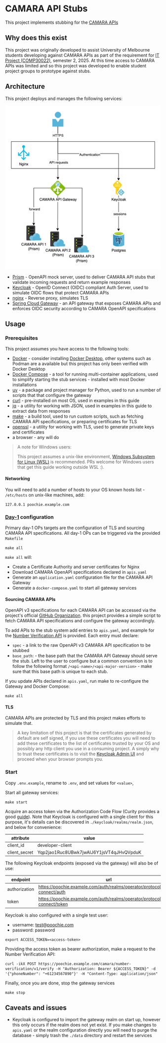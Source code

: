 # CAMARA API Stubs

This project implements stubbing for the [CAMARA APIs](https://camaraproject.org/)

## Why does this exist

This project was originally developed to assist University of Melbourne students developing against CAMARA APIs as part of the requirement for [IT Project (COMP30022)](https://handbook.unimelb.edu.au/subjects/comp30022), semester 2, 2025. At this time access to CAMARA APIs was limited and so this project was developed to enable student project groups to prototype against stubs.

## Architecture

This project deploys and manages the following services:

![./docs/architecture.drawio.png](./docs/architecture.drawio.png)

- [Prism](https://stoplight.io/open-source/prism) - OpenAPI mock server, used to deliver CAMARA API stubs that validate incoming requests and return example responses
- [Keycloak](https://www.keycloak.org/) - OpenID Connect (OIDC) compliant Auth Server, used to simulate OIDC flows that protect CAMARA APIs
- [nginx](https://nginx.org/en/) - Reverse proxy, simulates TLS
- [Spring Cloud Gateway](https://spring.io/projects/spring-cloud-gateway) - an API gateway that exposes CAMARA APIs and enforces OIDC security according to CAMARA OpenAPI specifications

## Usage

### Prerequisites

This project assumes you have access to the following tools:

- [Docker](https://www.docker.com/) - consider installing [Docker Desktop](https://docs.docker.com/desktop/), other systems such as Podman are a available but this project has only been verified with Docker Desktop
- [Docker Compose](https://docs.docker.com/compose/) - a tool for running multi-container applications, used to simplify starting the stub services - installed with most Docker installations
- [uv](https://docs.astral.sh/uv/) - a package and project manager for Python, used to run a number of scripts that that configure the gateway
- [curl](https://curl.se/docs/manpage.html) - pre-installed on most OS, used in examples in this guide
- [jq](https://jqlang.org/) - a utility for working with JSON, used in examples in this guide to extract data from responses
- [make](https://www.gnu.org/software/make/manual/make.html) - a build tool, used to run custom scripts, such as fetching CAMARA API specifications, or preparing certificates for TLS
- [openssl](https://www.openssl.org/) - a utility for working with TLS, used to generate private keys and certificates
- a browser - any will do

> A note for Windows users:
>
> This project assumes a unix-like environment, [Windows Subsystem for Linux (WSL)](https://learn.microsoft.com/en-us/windows/wsl/) is recommended. PRs welcome for Windows users that get this guide working outside WSL :).

#### Networking

You will need to add a number of hosts to your OS known hosts list - `/etc/hosts` on unix-like machines, add:

```shell
127.0.0.1 poochie.example.com
```

### [Day-1](https://octopus.com/blog/difference-between-day-0-1-2-operations) configuration

Primary day-1 OPs targets are the configuration of TLS and sourcing CAMARA API specifications. All day-1 OPs can be triggered via the provided `Makefile`

```shell
make all
```

`make all` will:

- Create a Certificate Authority and server certificates for Nginx
- Download CAMARA OpenAPI specifications declared in `apis.yaml`
- Generate an `application.yaml` configuration file for the CAMARA API Gateway
- Generate a `docker-compose.yaml` to start all gateway services

#### Sourcing CAMARA APIs

OpenAPI v3 specifications for each CAMARA API can be accessed via the project's official [GitHub Organization](https://github.com/camaraproject/). this project provides a simple script to fetch CAMARA API specifications and configure the gateway accordingly.

To add APIs to the stub system add entries to `apis.yaml`, and example for the [Number Verification API](https://github.com/camaraproject/NumberVerification) is provided. Each entry must declare:

- `spec` - a link to the raw OpenAPI v3 CAMARA API specification to be stubbed
- `base_path`: - the base path that the CAMARA API Gateway should serve the stub. Left to the user to configure but a common convention is to follow the following format `/<api-name>/<api-major-version>` - make sure that this base path is unique to each stub.

If you update APIs declared in `apis.yaml`, run make to re-configure the Gateway and Docker Compose:

```shell
make all
```

#### TLS

CAMARA APIs are protected by TLS and this project makes efforts to simulate that.

> A key limitation of this project is that the certificates generated by default are self signed, if you use these certificates you will need to add these certificates to the list of certificates trusted by your OS and possibly any http client you use in a consuming project. A simply why to trust these certificates is to visit the [Keycloak Admin UI](https://poochie.example.com/auth/) and proceed when your browser prompts you.

### Start

Copy `.env.example`, rename to `.env`, and set values for `<value>`,

Start all gateway services:

```shell
make start
```

Acquire an access token via the Authorization Code Flow (Curity provides a good [guide](https://curity.io/resources/learn/openid-code-flow/)). Note that Keycloak is configured with a single client for this purpose, it's details can be discovered in `./keycloak/realms/realm.json`, and below for convenience:

| attribute | value |
| ---- | --- |
| client_id | developer-client |
| client_secret | Yqp2jao1Ruc8UBwk7jwAIJ6Y1jsVT4qJHvQVpduK |

The following Keycloak endpoints (exposed via the gateway) will also be of use:

| endpoint | url |
| ---- | ---- |
| authorization | <https://poochie.example.com/auth/realms/operator/protocol/openid-connect/auth> |
| token | <https://poochie.example.com/auth/realms/operator/protocol/openid-connect/token> |

Keycloak is also configured with a single test user:

- username: test@poochie.com
- password: password

```shell
export ACCESS_TOKEN=<access-token>
```

Providing the access token as bearer authorization, make a request to the Number Verification API:

```shell
curl -ikX POST https://poochie.example.com/camara/number-verification/v1/verify -H "Authorization: Bearer ${ACCESS_TOKEN}" -d '{"phoneNumber": "+61234567890"}' -H "Content-Type: application/json"
```

Finally, once you are done, stop the gateway services

```shell
make stop
```

## Caveats and issues

- Keycloak is configured to import the gateway realm on start up, however this only occurs if the realm does not yet exist. If you make changes to `apis.yaml` or the realm configuration directly you will need to purge the database - simply trash the `./data` directory and restart the services

